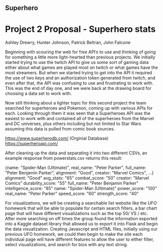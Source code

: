 ## Superhero
# Project 2 Proposal - Superhero stats

Ashley Drewry, Hunter Johnson, Patrick Beltran, John Falcone

Beginning with scouring the web for free API’s to use and thinking of going for something a little more light-hearted than previous projects. We initially started trying to use the twitch API to give us some sort of gaming data either about what games are played most on twitch or what games have the most streamers.  But when we started trying to get into the API it required the use of two keys and an authorization token generated from twitch, and even after that, the API was confusing to use and frustrating to work with. This was the end of day one, and we were back at the drawing board for choosing a data set to work with.

Now still thinking about a lighter topic for this second project the team searched for superheroes and Pokemon, coming up with various APIs for each. Looking through them it was seen that a Superheroes API was the easiest to work with and contained all of the superheroes from the Marvel and DC universes, plus others including but not limited to Star Wars assuming this data is pulled from comic book sources.

https://www.superherodb.com/ (Orginial Database)
https://superheroapi.com/ 

After cleaning up the data and separating it into two different CSVs, an example response from powerstats.csv returns this result:

{name: "Spider-Man (Ultimate)", real_name: "Peter Parker", full_name: "Peter Benjamin Parker", alignment: "Good", creator: "Marvel Comics", …}
alignment: "Good"
avg_stats: "65"
combat_score: "50"
creator: "Marvel Comics"
durability_score: "55"
full_name: "Peter Benjamin Parker"
intelligence_score: "85"
name: "Spider-Man (Ultimate)"
power_score: "100"
real_name: "Peter Parker"
speed_score: "60"
strength_score: "40"

For visualizations, we will be creating a searchable list website like the UFO homework that will be able to populate for certain search filters, a bar chart page that will have different visualizations such as the top 50/ VS / etc.  After more searching on off times the group found the information exported into a Kaggle dataset library that allowed us to export it into Flask and begin the data visualization.  Creating Javascript and HTML files, initially using our previous UFO homework, we could then begin to make the site each individual page will have different features to allow the user to either filter, select visualizations, and search for bios with any text string. 

